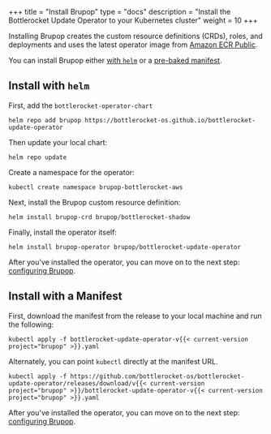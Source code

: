 +++
title = "Install Brupop"
type = "docs"
description = "Install the Bottlerocket Update Operator to your Kubernetes cluster" 
weight = 10
+++

Installing Brupop creates the custom resource definitions (CRDs), roles, and deployments and uses the latest operator image from [Amazon ECR Public](https://gallery.ecr.aws/bottlerocket/bottlerocket-update-operator).

You can install Brupop either [with `helm`](#install-with-helm) or a [pre-baked manifest](#install-with-a-manifest).

## Install with `helm`

First, add the `bottlerocket-operator-chart`

```shell
helm repo add brupop https://bottlerocket-os.github.io/bottlerocket-update-operator
```

Then update your local chart:

```shell
helm repo update
```

Create a namespace for the operator:

```shell
kubectl create namespace brupop-bottlerocket-aws
```

Next, install the Brupop custom resource definition:

```shell
helm install brupop-crd brupop/bottlerocket-shadow
```

Finally, install the operator itself:

```shell
helm install brupop-operator brupop/bottlerocket-update-operator
```

After you've installed the operator, you can move on to the next step: [configuring Brupop](../configure/).

## Install with a Manifest

First, download the manifest from the release to your local machine and run the following:

```shell
kubectl apply -f bottlerocket-update-operator-v{{< current-version project="brupop" >}}.yaml
```

Alternately, you can point `kubectl` directly at the manifest URL.

```shell
kubectl apply -f https://github.com/bottlerocket-os/bottlerocket-update-operator/releases/download/v{{< current-version project="brupop" >}}/bottlerocket-update-operator-v{{< current-version project="brupop" >}}.yaml
```

After you've installed the operator, you can move on to the next step: [configuring Brupop](../configure/).

